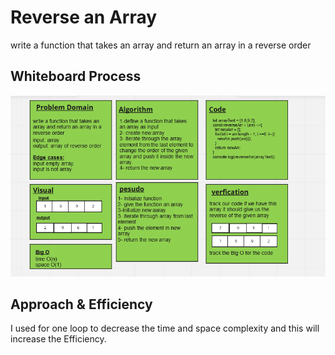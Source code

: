 # Reverse an Array

write a function that takes an array and return an array in a reverse order


## Whiteboard Process

![array-reverse](./array-reverse.png)

## Approach & Efficiency

I used for one loop to decrease the time and space complexity and this will increase the Efficiency.